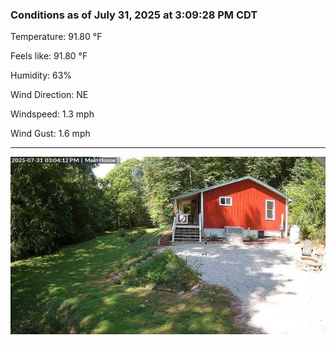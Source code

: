 ### Conditions as of July 31, 2025 at 3:09:28 PM CDT 

Temperature: 91.80 &deg;F

Feels like: 91.80 &deg;F

Humidity: 63%

Wind Direction: NE

Windspeed: 1.3 mph

Wind Gust: 1.6 mph

---

<img src="./images/latest.jpeg"/>

